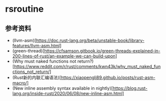 # rsroutine

## 参考资料

- (llvm-asm)[https://doc.rust-lang.org/beta/unstable-book/library-features/llvm-asm.html]
- (green-thread)[https://cfsamson.gitbook.io/green-threads-explained-in-200-lines-of-rust/an-example-we-can-build-upon]
- (Why must naked functions not return?)[https://www.reddit.com/r/rust/comments/kwn43k/why_must_naked_functions_not_return/]
- (Rust新的内联汇编语法)[https://xiaopengli89.github.io/posts/rust-asm-macro/]
- (New inline assembly syntax available in nightly)[https://blog.rust-lang.org/inside-rust/2020/06/08/new-inline-asm.html]
